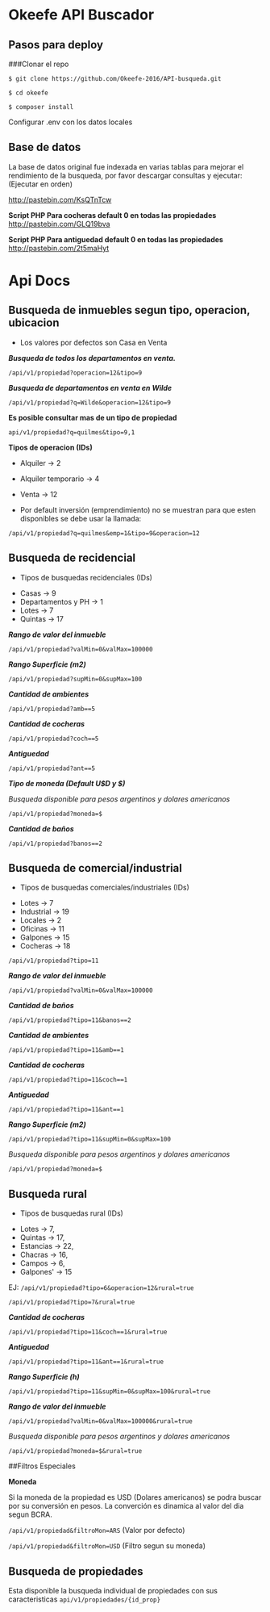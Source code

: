 # Okeefe API Buscador

## Pasos para deploy

###Clonar el repo

`$ git clone https://github.com/Okeefe-2016/API-busqueda.git`

`$ cd okeefe`

`$ composer install`

Configurar .env con los datos locales

## Base de datos

La base de datos original fue indexada en varias tablas para mejorar el rendimiento de la busqueda,
por favor descargar consultas y ejecutar: (Ejecutar en orden)

http://pastebin.com/KsQTnTcw

**Script PHP Para cocheras default 0 en todas las propiedades**
http://pastebin.com/GLQ19bva

**Script PHP Para antiguedad default 0 en todas las propiedades**
http://pastebin.com/2t5maHyt

# Api Docs

## Busqueda de inmuebles segun tipo, operacion, ubicacion

- Los valores por defectos son Casa en Venta

***Busqueda de todos los departamentos en venta.***

`/api/v1/propiedad?operacion=12&tipo=9`

***Busqueda de departamentos en venta en Wilde***

`/api/v1/propiedad?q=Wilde&operacion=12&tipo=9`

**Es posible consultar mas de un tipo de propiedad**

`api/v1/propiedad?q=quilmes&tipo=9,1`

**Tipos de operacion (IDs)**

- Alquiler -> 2
- Alquiler temporario -> 4
- Venta -> 12

- Por default inversión (emprendimiento) no se muestran para que esten disponibles
se debe usar la llamada:

`/api/v1/propiedad?q=quilmes&emp=1&tipo=9&operacion=12`

## Busqueda de recidencial

* Tipos de busquedas recidenciales (IDs)

- Casas -> 9
- Departamentos y PH -> 1
- Lotes -> 7
- Quintas -> 17

***Rango de valor del inmueble***

`/api/v1/propiedad?valMin=0&valMax=100000`

***Rango Superficie (m2)***

`/api/v1/propiedad?supMin=0&supMax=100`

***Cantidad de ambientes***

`/api/v1/propiedad?amb==5`

***Cantidad de cocheras***

`/api/v1/propiedad?coch==5`

***Antiguedad***

`/api/v1/propiedad?ant==5`

***Tipo de moneda (Default U$D y $)***

*Busqueda disponible para pesos argentinos y dolares americanos*

`/api/v1/propiedad?moneda=$`

***Cantidad de baños***

`/api/v1/propiedad?banos==2`

## Busqueda de comercial/industrial

* Tipos de busquedas comerciales/industriales (IDs)

- Lotes -> 7
- Industrial -> 19
- Locales -> 2
- Oficinas -> 11
- Galpones -> 15
- Cocheras -> 18

`/api/v1/propiedad?tipo=11`

***Rango de valor del inmueble***

`/api/v1/propiedad?valMin=0&valMax=100000`

***Cantidad de baños***

`/api/v1/propiedad?tipo=11&banos==2`

***Cantidad de ambientes***

`/api/v1/propiedad?tipo=11&amb==1`

***Cantidad de cocheras***

`/api/v1/propiedad?tipo=11&coch==1`

***Antiguedad***

`/api/v1/propiedad?tipo=11&ant==1`

***Rango Superficie (m2)***

`/api/v1/propiedad?tipo=11&supMin=0&supMax=100`

*Busqueda disponible para pesos argentinos y dolares americanos*

`/api/v1/propiedad?moneda=$`

## Busqueda rural

* Tipos de busquedas rural (IDs)

- Lotes -> 7,
- Quintas -> 17,
- Estancias -> 22,
- Chacras -> 16,
- Campos -> 6,
- Galpones' -> 15

EJ: `/api/v1/propiedad?tipo=6&operacion=12&rural=true`

`/api/v1/propiedad?tipo=7&rural=true`

***Cantidad de cocheras***

`/api/v1/propiedad?tipo=11&coch==1&rural=true`

***Antiguedad***

`/api/v1/propiedad?tipo=11&ant==1&rural=true`

***Rango Superficie (h)***

`/api/v1/propiedad?tipo=11&supMin=0&supMax=100&rural=true`

***Rango de valor del inmueble***

`/api/v1/propiedad?valMin=0&valMax=100000&rural=true`

*Busqueda disponible para pesos argentinos y dolares americanos*

`/api/v1/propiedad?moneda=$&rural=true`

##Filtros Especiales

**Moneda**

Si la moneda de la propiedad es USD (Dolares americanos) se podra buscar por su
conversión en pesos. La converción es dinamica al valor del dia segun BCRA.

`/api/v1/propiedad&filtroMon=ARS`  (Valor por defecto)

`/api/v1/propiedad&filtroMon=USD` (Filtro segun su moneda)

## Busqueda de propiedades
Esta disponible la busqueda individual de propiedades con sus caracteristicas
`api/v1/propiedades/{id_prop}`




